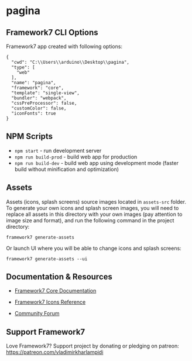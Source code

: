 # pagina

## Framework7 CLI Options

Framework7 app created with following options:

```
{
  "cwd": "C:\\Users\\arduino\\Desktop\\pagina",
  "type": [
    "web"
  ],
  "name": "pagina",
  "framework": "core",
  "template": "single-view",
  "bundler": "webpack",
  "cssPreProcessor": false,
  "customColor": false,
  "iconFonts": true
}
```

## NPM Scripts

* `npm start` - run development server
* `npm run build-prod` - build web app for production
* `npm run build-dev` - build web app using development mode (faster build without minification and optimization)
## Assets

Assets (icons, splash screens) source images located in `assets-src` folder. To generate your own icons and splash screen images, you will need to replace all assets in this directory with your own images (pay attention to image size and format), and run the following command in the project directory:

```
framework7 generate-assets
```

Or launch UI where you will be able to change icons and splash screens:

```
framework7 generate-assets --ui
```

## Documentation & Resources

* [Framework7 Core Documentation](https://framework7.io/docs/)


* [Framework7 Icons Reference](https://framework7.io/icons/)
* [Community Forum](https://forum.framework7.io)

## Support Framework7

Love Framework7? Support project by donating or pledging on patreon:
https://patreon.com/vladimirkharlampidi